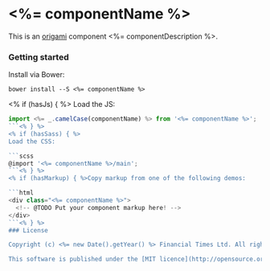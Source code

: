 # <%= componentName %>

This is an [origami](http://origami.ft.com/) component <%= componentDescription %>.

### Getting started

Install via Bower:

```
bower install --S <%= componentName %>
```
<% if (hasJs) { %>
Load the JS:

```js
import <%= _.camelCase(componentName) %> from '<%= componentName %>';
```<% } %>
<% if (hasSass) { %>
Load the CSS:

```scss
@import '<%= componentName %>/main';
```<% } %>
<% if (hasMarkup) { %>Copy markup from one of the following demos:

```html
<div class="<%= componentName %>">
  <!-- @TODO Put your component markup here! -->
</div>
```<% } %>
### License

Copyright (c) <%= new Date().getYear() %> Financial Times Ltd. All rights reserved.

This software is published under the [MIT licence](http://opensource.org/licenses/MIT).

